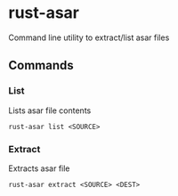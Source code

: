 # rust-asar
Command line utility to extract/list asar files

## Commands

### List
Lists asar file contents
```shell
rust-asar list <SOURCE>
```

### Extract
Extracts asar file
```shell
rust-asar extract <SOURCE> <DEST>
```